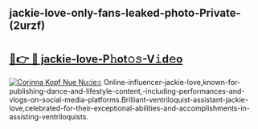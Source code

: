 ## jackie-love-only-fans​-leaked-photo​-Private-(2urzf)


# <h2><a href="https://mediaupload.pro?title=jackie-love&ref=git">🔗👉 🔴 jackie-love-P𝚑ot𝚘𝚜-V𝚒d𝚎o</a></h2>

[![Corinna Kopf Nue Nu𝚍e𝚜](https://i.imgur.com/0qMVB7G.gif)](https://mediaupload.pro?title=jackie-love&ref=git)
Online-influencer-jackie-love,known-for-publishing-dance-and-lifestyle-content,-including-performances-and-vlogs-on-social-media-platforms.Brilliant-ventriloquist-assistant-jackie-love,celebrated-for-their-exceptional-abilities-and-accomplishments-in-assisting-ventriloquists.  
